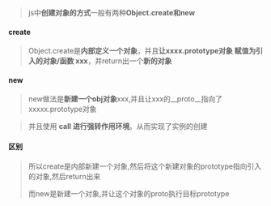 > js中**创建对象的方式**一般有两种**Object.create和new**

#### create

> Object.create是**内部定义一个对象**，并且**让xxxx.prototype对象 赋值为引入的对象/函数 xxx**，并return出一个**新的对象**

#### new

> new做法是**新建一个obj对象**xxx,并且让xxx的__proto__指向了xxxxx.prototype对象

> 并且使用 **call 进行强转作用环境**。从而实现了实例的创建

#### 区别

> 所以create是内部新建一个对象,然后将这个新建对象的prototype指向引入的对象,然后return出来
>
> 而new是新建一个对象,并让这个对象的proto执行目标prototype